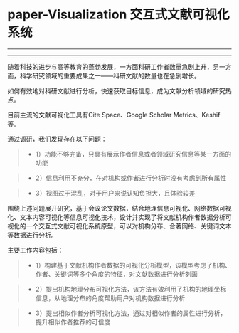 #  paper-Visualization 交互式文献可视化系统

------
------

随着科技的进步与高等教育的蓬勃发展，一方面科研工作者数量急剧上升，另一方面，科学研究领域的重要成果之一——科研文献的数量也在急剧增长。

如何有效地对科研文献进行分析，快速获取目标信息，成为文献分析领域的研究热点。


目前主流的文献可视化工具有Cite Space、Google Scholar Metrics、Keshif等。

通过调研，我们发现存在以下问题：

> * 1）功能不够完备，只具有展示作者信息或者领域研究信息等某一方面的功能

> * 2）信息利用不充分，在对机构或作者进行分析时没有考虑到所有属性

> * 3）视图过于混乱，对于用户来说认知负担大，且体验较差


围绕上述问题展开研究，基于会议论文数据，结合地理信息可视化、网络数据可视化、文本内容可视化等信息可视化技术，设计并实现了将文献机构作者数据分析可视化的一个交互式文献可视化系统原型，可以对机构分布、合著网络、关键词文本等数据进行分析。

主要工作内容包括：

> * 1）构建基于文献机构作者数据的可视化分析模型，该模型考虑了机构、作者、关键词等多个角度的特征，对文献数据进行分析刻画

> * 2）提出机构地理分布可视化方法，该方法有效利用了机构的地理坐标信息，从地理分布的角度帮助用户对机构数据进行分析

> * 3）提出相似作者分析可视化方法，通过对相似作者的属性进行分析，提升相似作者推荐的可信度
